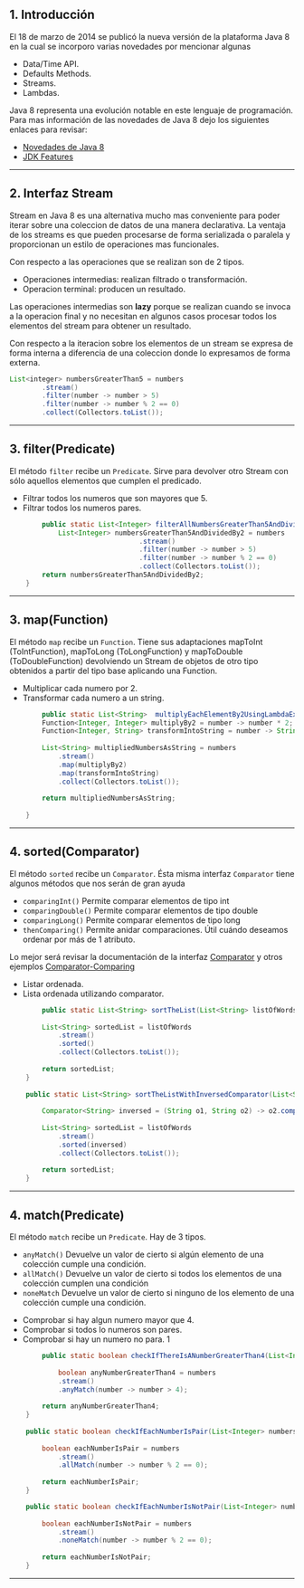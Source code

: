
## 1. Introducción
El 18 de marzo de 2014 se publicó la nueva versión de la plataforma Java 8 en la cual se incorporo varias novedades por mencionar algunas
 
 * Data/Time API.
 * Defaults Methods.
 * Streams.
 * Lambdas.

Java 8 representa una evolución notable en este lenguaje de programación. Para mas información de las novedades de Java 8 dejo los siguientes enlaces para revisar:

 * [Novedades de Java 8](http://www.oracle.com/technetwork/java/javase/8-whats-new-2157071.html)
 * [JDK Features](http://openjdk.java.net/projects/jdk8/features#126)

---

## 2. Interfaz Stream
Stream en Java 8 es una alternativa mucho mas conveniente para poder iterar sobre una coleccion de datos de una manera declarativa. La ventaja de los streams es que pueden procesarse de forma serializada o paralela y proporcionan un estilo de operaciones mas funcionales.

Con respecto a las operaciones que se realizan son de 2 tipos.
 * Operaciones intermedias: realizan filtrado o transformación. 
 * Operacion terminal: producen un resultado.

Las operaciones intermedias son **lazy** porque se realizan cuando se invoca a la operacion final y  no necesitan en algunos casos procesar todos los elementos del stream para obtener un resultado.

Con respecto a la iteracion sobre los elementos de un stream se expresa de forma interna a diferencia de una coleccion donde lo expresamos de forma externa. 

```java
List<integer> numbersGreaterThan5 = numbers
        .stream()
        .filter(number -> number > 5)
        .filter(number -> number % 2 == 0)
        .collect(Collectors.toList());
```
---

## 3. filter(Predicate)
El método ``filter`` recibe un ``Predicate``. Sirve para devolver otro Stream con sólo aquellos elementos que cumplen el predicado.
 * Filtrar todos los numeros que son mayores que 5.
 * Filtrar todos los numeros pares.

```java
        public static List<Integer> filterAllNumbersGreaterThan5AndDividedBy2(List<Integer> numbers) {
	        List<Integer> numbersGreaterThan5AndDividedBy2 = numbers
                                .stream()
                                .filter(number -> number > 5)
                                .filter(number -> number % 2 == 0)
                                .collect(Collectors.toList());
		return numbersGreaterThan5AndDividedBy2;
	}
```
---

## 3. map(Function)
El método ``map`` recibe un ``Function``. Tiene sus adaptaciones mapToInt (ToIntFunction), mapToLong (ToLongFunction) y mapToDouble (ToDoubleFunction)  devolviendo un Stream de objetos de otro tipo obtenidos a partir del tipo base aplicando una Function. 
 * Multiplicar cada numero por 2.
 * Transformar cada numero a un string.

```java
        public static List<String>  multiplyEachElementBy2UsingLambdaExpression(List<Integer> numbers) {
	    Function<Integer, Integer> multiplyBy2 = number -> number * 2;
	    Function<Integer, String> transformIntoString = number -> String.valueOf(number);
	 
	    List<String> multipliedNumbersAsString = numbers
	        .stream()
	        .map(multiplyBy2)
	        .map(transformIntoString)
	        .collect(Collectors.toList());
	 
	    return multipliedNumbersAsString;
	
	}
```
---

## 4. sorted(Comparator)
El método ``sorted`` recibe un ``Comparator``. Ésta misma interfaz ``Comparator`` tiene algunos métodos que nos serán de gran ayuda

- ``comparingInt()`` Permite comparar elementos de tipo int
- ``comparingDouble()`` Permite comparar elementos de tipo double
- ``comparingLong()`` Permite comparar elementos de tipo long
- ``thenComparing()`` Permite anidar comparaciones. Útil cuándo deseamos ordenar por más de 1 atributo.

Lo mejor será revisar la documentación de la interfaz [Comparator](https://docs.oracle.com/javase/8/docs/api/java/util/Comparator.html) y otros ejemplos [Comparator-Comparing](http://www.baeldung.com/java-8-comparator-comparing)

 * Listar ordenada.
 * Lista ordenada utilizando comparator.

```java
        public static List<String> sortTheList(List<String> listOfWords)  {
	    
	    List<String> sortedList = listOfWords
	        .stream()
	        .sorted()
	        .collect(Collectors.toList());
	 
	    return sortedList;
	}
	
	public static List<String> sortTheListWithInversedComparator(List<String> listOfWords)  {
	    
	    Comparator<String> inversed = (String o1, String o2) -> o2.compareTo(o1);
	 
	    List<String> sortedList = listOfWords
	        .stream()
	        .sorted(inversed)
	        .collect(Collectors.toList());
	 
	    return sortedList;
	}

```
---

## 4. match(Predicate)
El método ``match`` recibe un ``Predicate``. Hay de 3 tipos.
- ``anyMatch()`` Devuelve un valor de cierto si algún elemento de una colección cumple una condición.
- ``allMatch()`` Devuelve un valor de cierto si todos los elementos de una colección cumplen una condición
- ``noneMatch``  Devuelve un valor de cierto si ninguno de los elemento de una colección cumple una condición.

 * Comprobar si hay algun numero mayor que 4.
 * Comprobar si todos lo numeros son pares.
 * Comprobar si hay un numero no para.
 1

```java
        public static boolean checkIfThereIsANumberGreaterThan4(List<Integer> numbers)  {
            
            boolean anyNumberGreaterThan4 = numbers
	        .stream()
	        .anyMatch(number -> number > 4);
	 
	    return anyNumberGreaterThan4;
	}
	
	public static boolean checkIfEachNumberIsPair(List<Integer> numbers)  {
	 
	    boolean eachNumberIsPair = numbers
	        .stream()
	        .allMatch(number -> number % 2 == 0);
	 
	    return eachNumberIsPair;
	}

	public static boolean checkIfEachNumberIsNotPair(List<Integer> numbers)  {
	    
	    boolean eachNumberIsNotPair = numbers
	        .stream()
	        .noneMatch(number -> number % 2 == 0);
	 
	    return eachNumberIsNotPair;
	}

```
---

